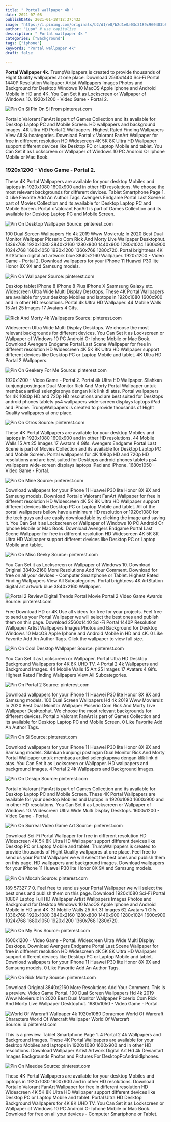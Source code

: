 ```yaml
---
title: " Portal wallpaper 4k "
date: 2021-07-08
publishDate: 2021-01-18T12:37:43Z
image: "https://i.pinimg.com/originals/b2/d1/e0/b2d1e0a03c3189c960483b86f348f66d.jpg"
author: "Lupo" # use capitalize
description: " Portal wallpaper 4k "
categories: ["Background"]
tags: ["iphone"]
keywords: "Portal wallpaper 4k"
draft: false

---
```



**Portal Wallpaper 4k**. TrumpWallpapers is created to provide thousands of Hight Quality wallpapres at one place. Download 2560x1440 Sci-Fi Portal 1440P Resolution Wallpaper Artist Wallpapers Images Photos and Background for Desktop Windows 10 MacOS Apple Iphone and Android Mobile in HD and 4K. You Can Set it as Lockscreen or Wallpaper of Windows 10. 1920x1200 - Video Game - Portal 2.

![Pin On Si](https://i.pinimg.com/originals/9f/1a/9b/9f1a9bdc444718b7e29ec5e17fa756d4.jpg "Pin On Si")
Pin On Si From pinterest.com


Portal x Valorant FanArt is part of Games Collection and its available for Desktop Laptop PC and Mobile Screen. HD wallpapers and background images. 4K Ultra HD Portal 2 Wallpapers. Highest Rated Finding Wallpapers View All Subcategories. Download Portal x Valorant FanArt Wallpaper for free in different resolution HD Widescreen 4K 5K 8K Ultra HD Wallpaper support different devices like Desktop PC or Laptop Mobile and tablet. You Can Set it as Lockscreen or Wallpaper of Windows 10 PC Android Or Iphone Mobile or Mac Book.

### 1920x1200 - Video Game - Portal 2.

These 4K Portal Wallpapers are available for your desktop Mobiles and laptops in 1920x1080 1600x900 and in other HD resolutions. We choose the most relevant backgrounds for different devices. Tablet Smartphone Page 1. 0 Like Favorite Add An Author Tags. Avengers Endgame Portal Last Scene is part of Movies Collection and its available for Desktop Laptop PC and Mobile Screen. Portal x Valorant FanArt is part of Games Collection and its available for Desktop Laptop PC and Mobile Screen.


![Pin On Desktop Wallpaper](https://i.pinimg.com/originals/fd/e3/7b/fde37b484e9502ce665e1b59a27ba69d.jpg "Pin On Desktop Wallpaper")
Source: pinterest.com

100 Dual Screen Wallpapers Hd 4k 2019 Www Movierulz In 2020 Best Dual Monitor Wallpaper Picserio Com Rick And Morty Live Wallpaper Desktophut. 1336x768 1920x1080 3840x2160 1280x800 1440x900 1280x1024 1600x900 1024x768 1680x1050 1920x1200 1360x768 1280x720. Portal brightness 4K ArtStation digital art artwork blue 3840x2160 Wallpaper. 1920x1200 - Video Game - Portal 2. Download wallpapers for your iPhone 11 Huawei P30 lite Honor 8X 9X and Samsung models.

![Pin On Wallpaper](https://i.pinimg.com/originals/18/75/b2/1875b2757858f8d89493c62b9f802aba.png "Pin On Wallpaper")
Source: pinterest.com

Desktop tablet iPhone 8 iPhone 8 Plus iPhone X Sasmsung Galaxy etc. Widescreen Ultra Wide Multi Display Desktops. These 4K Portal Wallpapers are available for your desktop Mobiles and laptops in 1920x1080 1600x900 and in other HD resolutions. Portal 4k Ultra HD Wallpaper. 44 Mobile Walls 15 Art 25 Images 17 Avatars 4 Gifs.

![Rick And Morty 4k Wallpapers](https://i.pinimg.com/736x/f2/7d/7e/f27d7ec85dedb8148919b237cd4ea3e8.jpg "Rick And Morty 4k Wallpapers")
Source: pinterest.com

Widescreen Ultra Wide Multi Display Desktops. We choose the most relevant backgrounds for different devices. You Can Set it as Lockscreen or Wallpaper of Windows 10 PC Android Or Iphone Mobile or Mac Book. Download Avengers Endgame Portal Last Scene Wallpaper for free in different resolution HD Widescreen 4K 5K 8K Ultra HD Wallpaper support different devices like Desktop PC or Laptop Mobile and tablet. 4K Ultra HD Portal 2 Wallpapers.

![Pin On Geekery For Me](https://i.pinimg.com/originals/c5/f0/13/c5f01327242d12613f055554ebbde1b0.jpg "Pin On Geekery For Me")
Source: pinterest.com

1920x1200 - Video Game - Portal 2. Portal 4k Ultra HD Wallpaper. Silahkan kunjungi postingan Dual Monitor Rick And Morty Portal Wallpaper untuk membaca artikel selengkapnya dengan klik link di atas. Portal wallpapers for 4K 1080p HD and 720p HD resolutions and are best suited for Desktops android phones tablets ps4 wallpapers wide-screen displays laptops iPad and iPhone. TrumpWallpapers is created to provide thousands of Hight Quality wallpapres at one place.

![Pin On Otros](https://i.pinimg.com/originals/94/a4/4e/94a44e36e36278d416c029ad1a4449ea.jpg "Pin On Otros")
Source: pinterest.com

These 4K Portal Wallpapers are available for your desktop Mobiles and laptops in 1920x1080 1600x900 and in other HD resolutions. 44 Mobile Walls 15 Art 25 Images 17 Avatars 4 Gifs. Avengers Endgame Portal Last Scene is part of Movies Collection and its available for Desktop Laptop PC and Mobile Screen. Portal wallpapers for 4K 1080p HD and 720p HD resolutions and are best suited for Desktops android phones tablets ps4 wallpapers wide-screen displays laptops iPad and iPhone. 1680x1050 - Video Game - Portal.

![Pin On Mine](https://i.pinimg.com/originals/35/81/4f/35814f75697f12f2461ae2fe727f4e4f.jpg "Pin On Mine")
Source: pinterest.com

Download wallpapers for your iPhone 11 Huawei P30 lite Honor 8X 9X and Samsung models. Download Portal x Valorant FanArt Wallpaper for free in different resolution HD Widescreen 4K 5K 8K Ultra HD Wallpaper support different devices like Desktop PC or Laptop Mobile and tablet. All of the portal wallpapers bellow have a minimum HD resolution or 1920x1080 for the tech guys and are easily downloadable by clicking the image and saving it. You Can Set it as Lockscreen or Wallpaper of Windows 10 PC Android Or Iphone Mobile or Mac Book. Download Avengers Endgame Portal Last Scene Wallpaper for free in different resolution HD Widescreen 4K 5K 8K Ultra HD Wallpaper support different devices like Desktop PC or Laptop Mobile and tablet.

![Pin On Misc Geeky](https://i.pinimg.com/originals/4a/e4/6f/4ae46fc3f9a65e279a93961f078e13a8.jpg "Pin On Misc Geeky")
Source: pinterest.com

You Can Set it as Lockscreen or Wallpaper of Windows 10. Download Original 3840x2160 More Resolutions Add Your Comment. Download for free on all your devices - Computer Smartphone or Tablet. Highest Rated Finding Wallpapers View All Subcategories. Portal brightness 4K ArtStation digital art artwork blue 3840x2160 Wallpaper.

![Portal 2 Review Digital Trends Portal Movie Portal 2 Video Game Awards](https://i.pinimg.com/originals/e9/fb/19/e9fb1991d1c1b9f09c1bd36ff09f31ff.jpg "Portal 2 Review Digital Trends Portal Movie Portal 2 Video Game Awards")
Source: pinterest.com

Free Download HD or 4K Use all videos for free for your projects. Feel free to send us your Portal Wallpaper we will select the best ones and publish them on this page. Download 2560x1440 Sci-Fi Portal 1440P Resolution Wallpaper Artist Wallpapers Images Photos and Background for Desktop Windows 10 MacOS Apple Iphone and Android Mobile in HD and 4K. 0 Like Favorite Add An Author Tags. Click the wallpaper to view full size.

![Pin On Cool Desktop Wallpaper](https://i.pinimg.com/originals/f9/06/55/f9065596a7e0a03fae7551f906566041.jpg "Pin On Cool Desktop Wallpaper")
Source: pinterest.com

You Can Set it as Lockscreen or Wallpaper. Portal Ultra HD Desktop Background Wallpapers for 4K 8K UHD TV. 4 Portal 2 4k Wallpapers and Background Images. 44 Mobile Walls 15 Art 25 Images 17 Avatars 4 Gifs. Highest Rated Finding Wallpapers View All Subcategories.

![Pin On Portal 2](https://i.pinimg.com/originals/05/26/53/052653260e398f5b291f2da619922aee.jpg "Pin On Portal 2")
Source: pinterest.com

Download wallpapers for your iPhone 11 Huawei P30 lite Honor 8X 9X and Samsung models. 100 Dual Screen Wallpapers Hd 4k 2019 Www Movierulz In 2020 Best Dual Monitor Wallpaper Picserio Com Rick And Morty Live Wallpaper Desktophut. We choose the most relevant backgrounds for different devices. Portal x Valorant FanArt is part of Games Collection and its available for Desktop Laptop PC and Mobile Screen. 0 Like Favorite Add An Author Tags.

![Pin On Si](https://i.pinimg.com/originals/9f/1a/9b/9f1a9bdc444718b7e29ec5e17fa756d4.jpg "Pin On Si")
Source: pinterest.com

Download wallpapers for your iPhone 11 Huawei P30 lite Honor 8X 9X and Samsung models. Silahkan kunjungi postingan Dual Monitor Rick And Morty Portal Wallpaper untuk membaca artikel selengkapnya dengan klik link di atas. You Can Set it as Lockscreen or Wallpaper. HD wallpapers and background images. 4 Portal 2 4k Wallpapers and Background Images.

![Pin On Design](https://i.pinimg.com/originals/ac/9d/5e/ac9d5e3d037daa0fac30897a5bec0001.jpg "Pin On Design")
Source: pinterest.com

Portal x Valorant FanArt is part of Games Collection and its available for Desktop Laptop PC and Mobile Screen. These 4K Portal Wallpapers are available for your desktop Mobiles and laptops in 1920x1080 1600x900 and in other HD resolutions. You Can Set it as Lockscreen or Wallpaper of Windows 10. Widescreen Ultra Wide Multi Display Desktops. 1600x1200 - Video Game - Portal.

![Pin On Surreal Video Game Art](https://i.pinimg.com/originals/4f/b2/b5/4fb2b5923936e5a165580feb623bd330.png "Pin On Surreal Video Game Art")
Source: pinterest.com

Download Sci-Fi Portal Wallpaper for free in different resolution HD Widescreen 4K 5K 8K Ultra HD Wallpaper support different devices like Desktop PC or Laptop Mobile and tablet. TrumpWallpapers is created to provide thousands of Hight Quality wallpapres at one place. Feel free to send us your Portal Wallpaper we will select the best ones and publish them on this page. HD wallpapers and background images. Download wallpapers for your iPhone 11 Huawei P30 lite Honor 8X 9X and Samsung models.

![Pin On Mocah](https://i.pinimg.com/originals/9d/29/41/9d294167ad025c813e8b925eb5221ce2.jpg "Pin On Mocah")
Source: pinterest.com

189 57327 7 0. Feel free to send us your Portal Wallpaper we will select the best ones and publish them on this page. Download 1920x1080 Sci-Fi Portal 1080P Laptop Full HD Wallpaper Artist Wallpapers Images Photos and Background for Desktop Windows 10 MacOS Apple Iphone and Android Mobile in HD and 4K. 31 Mobile Walls 25 Art 31 Images 62 Avatars 1 Gifs. 1336x768 1920x1080 3840x2160 1280x800 1440x900 1280x1024 1600x900 1024x768 1680x1050 1920x1200 1360x768 1280x720.

![Pin On My Pins](https://i.pinimg.com/originals/1f/6f/ca/1f6fca50d6c247b047f9d5b4251cf145.jpg "Pin On My Pins")
Source: pinterest.com

1600x1200 - Video Game - Portal. Widescreen Ultra Wide Multi Display Desktops. Download Avengers Endgame Portal Last Scene Wallpaper for free in different resolution HD Widescreen 4K 5K 8K Ultra HD Wallpaper support different devices like Desktop PC or Laptop Mobile and tablet. Download wallpapers for your iPhone 11 Huawei P30 lite Honor 8X 9X and Samsung models. 0 Like Favorite Add An Author Tags.

![Pin On Rick Morty](https://i.pinimg.com/originals/0c/91/42/0c9142c364ec9fe0646ce4b82ebccdac.png "Pin On Rick Morty")
Source: pinterest.com

Download Original 3840x2160 More Resolutions Add Your Comment. This is a preview. Video Game Portal. 100 Dual Screen Wallpapers Hd 4k 2019 Www Movierulz In 2020 Best Dual Monitor Wallpaper Picserio Com Rick And Morty Live Wallpaper Desktophut. 1680x1050 - Video Game - Portal.

![World Of Warcraft Wallpaper 4k 1920x1080 Doraemon World Of Warcraft Characters World Of Warcraft Wallpaper World Of Warcraft](https://i.pinimg.com/originals/74/1b/39/741b39ad18e04f2bdec78e11832e06a1.png "World Of Warcraft Wallpaper 4k 1920x1080 Doraemon World Of Warcraft Characters World Of Warcraft Wallpaper World Of Warcraft")
Source: id.pinterest.com

This is a preview. Tablet Smartphone Page 1. 4 Portal 2 4k Wallpapers and Background Images. These 4K Portal Wallpapers are available for your desktop Mobiles and laptops in 1920x1080 1600x900 and in other HD resolutions. Download Wallpaper Artist Artwork Digital Art Hd 4k Deviantart Images Backgrounds Photos and Pictures For DesktopPcAndroidIphones.

![Pin On Meedee](https://i.pinimg.com/originals/b2/d1/e0/b2d1e0a03c3189c960483b86f348f66d.jpg "Pin On Meedee")
Source: pinterest.com

These 4K Portal Wallpapers are available for your desktop Mobiles and laptops in 1920x1080 1600x900 and in other HD resolutions. Download Portal x Valorant FanArt Wallpaper for free in different resolution HD Widescreen 4K 5K 8K Ultra HD Wallpaper support different devices like Desktop PC or Laptop Mobile and tablet. Portal Ultra HD Desktop Background Wallpapers for 4K 8K UHD TV. You Can Set it as Lockscreen or Wallpaper of Windows 10 PC Android Or Iphone Mobile or Mac Book. Download for free on all your devices - Computer Smartphone or Tablet.

